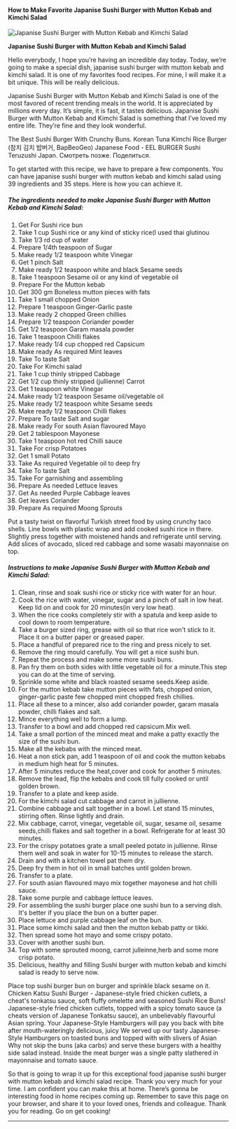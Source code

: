             

#### How to Make Favorite Japanise Sushi Burger with Mutton Kebab and Kimchi Salad

![Japanise Sushi Burger with Mutton Kebab and Kimchi Salad](https://img-global.cpcdn.com/recipes/82aaabacd8d3196c/751x532cq70/japanise-sushi-burger-with-mutton-kebab-and-kimchi-salad-recipe-main-photo.jpg)

**Japanise Sushi Burger with Mutton Kebab and Kimchi Salad**

Hello everybody, I hope you’re having an incredible day today. Today, we’re going to make a special dish, japanise sushi burger with mutton kebab and kimchi salad. It is one of my favorites food recipes. For mine, I will make it a bit unique. This will be really delicious.

Japanise Sushi Burger with Mutton Kebab and Kimchi Salad is one of the most favored of recent trending meals in the world. It is appreciated by millions every day. It’s simple, it is fast, it tastes delicious. Japanise Sushi Burger with Mutton Kebab and Kimchi Salad is something that I’ve loved my entire life. They’re fine and they look wonderful.

The Best Sushi Burger With Crunchy Buns. Korean Tuna Kimchi Rice Burger (참치 김치 밥버거, BapBeoGeo) Japanese Food - EEL BURGER Sushi Teruzushi Japan. Смотреть позже. Поделиться.

To get started with this recipe, we have to prepare a few components. You can have japanise sushi burger with mutton kebab and kimchi salad using 39 ingredients and 35 steps. Here is how you can achieve it.

##### The ingredients needed to make Japanise Sushi Burger with Mutton Kebab and Kimchi Salad:

1.  Get For Sushi rice bun
2.  Take 1 cup Sushi rice or any kind of sticky rice(I used thai glutinou
3.  Take 1/3 rd cup of water
4.  Prepare 1/4th teaspoon of Sugar
5.  Make ready 1/2 teaspoon white Vinegar
6.  Get 1 pinch Salt
7.  Make ready 1/2 teaspoon white and black Sesame seeds
8.  Take 1 teaspoon Sesame oil or any kind of vegetable oil
9.  Prepare For the Mutton kebab
10.  Get 300 gm Boneless mutton pieces with fats
11.  Take 1 small chopped Onion
12.  Prepare 1 teaspoon Ginger-Garlic paste
13.  Make ready 2 chopped Green chillies
14.  Prepare 1/2 teaspoon Coriander powder
15.  Get 1/2 teaspoon Garam masala powder
16.  Take 1 teaspoon Chilli flakes
17.  Make ready 1/4 cup chopped red Capsicum
18.  Make ready As required Mint leaves
19.  Take To taste Salt
20.  Take For Kimchi salad
21.  Take 1 cup thinly stripped Cabbage
22.  Get 1/2 cup thinly stripped (jullienne) Carrot
23.  Get 1 teaspoon white Vinegar
24.  Make ready 1/2 teaspoon Sesame oil/vegetable oil
25.  Make ready 1/2 teaspoon white Sesame seeds
26.  Make ready 1/2 teaspoon Chilli flakes
27.  Prepare To taste Salt and sugar
28.  Make ready For south Asian flavoured Mayo
29.  Get 2 tablespoon Mayonese
30.  Take 1 teaspoon hot red Chilli sauce
31.  Take For crisp Potatoes
32.  Get 1 small Potato
33.  Take As required Vegetable oil to deep fry
34.  Take To taste Salt
35.  Take For garnishing and assembling
36.  Prepare As needed Lettuce leaves
37.  Get As needed Purple Cabbage leaves
38.  Get leaves Coriander
39.  Prepare As required Moong Sprouts

Put a tasty twist on flavorful Turkish street food by using crunchy taco shells. Line bowls with plastic wrap and add cooked sushi rice in there. Slightly press together with moistened hands and refrigerate until serving. Add slices of avocado, sliced red cabbage and some wasabi mayonnaise on top.

##### Instructions to make Japanise Sushi Burger with Mutton Kebab and Kimchi Salad:

1.  Clean, rinse and soak sushi rice or sticky rice with water for an hour.
2.  Cook the rice with water, vinegar, sugar and a pinch of salt in low heat. Keep lid on and cook for 20 minutes(in very low heat).
3.  When the rice cooks completely stir with a spatula and keep aside to cool down to room temperature.
4.  Take a burger sized ring, grease with oil so that rice won't stick to it. Place it on a butter paper or greased paper.
5.  Place a handful of prepared rice to the ring and press nicely to set.
6.  Remove the ring mould carefully. You will get a nice sushi bun.
7.  Repeat the process and make some more sushi buns.
8.  Pan fry them on both sides with little vegetable oil for a minute.This step you can do at the time of serving.
9.  Sprinkle some white and black roasted sesame seeds.Keep aside.
10.  For the mutton kebab take mutton pieces with fats, chopped onion, ginger-garlic paste few chopped mint chopped fresh chillies.
11.  Place all these to a mincer, also add coriander powder, garam masala powder, chilli flakes and salt.
12.  Mince everything well to form a lump.
13.  Transfer to a bowl and add chopped red capsicum.Mix well.
14.  Take a small portion of the minced meat and make a patty exactly the size of the sushi bun.
15.  Make all the kebabs with the minced meat.
16.  Heat a non stick pan, add 1 teaspoon of oil and cook the mutton kebabs in medium high heat for 5 minutes.
17.  After 5 minutes reduce the heat,cover and cook for another 5 minutes.
18.  Remove the lead, flip the kebabs and cook till fully cooked or until golden brown.
19.  Transfer to a plate and keep aside.
20.  For the kimchi salad cut cabbage and carrot in jullienne.
21.  Combine cabbage and salt together in a bowl. Let stand 15 minutes, stirring often. Rinse lightly and drain.
22.  Mix cabbage, carrot, vinegar, vegetable oil, sugar, sesame oil, sesame seeds,chilli flakes and salt together in a bowl. Refrigerate for at least 30 minutes.
23.  For the crispy potatoes grate a small peeled potato in jullienne. Rinse them well and soak in water for 10-15 minutes to release the starch.
24.  Drain and with a kitchen towel pat them dry.
25.  Deep fry them in hot oil in small batches until golden brown.
26.  Transfer to a plate.
27.  For south asian flavoured mayo mix together mayonese and hot chilli sauce.
28.  Take some purple and cabbage lettuce leaves.
29.  For assembling the sushi burger place one sushi bun to a serving dish. It's better if you place the bun on a butter paper.
30.  Place lettuce and purple cabbage leaf on the bun.
31.  Place some kimchi salad and then the mutton kebab patty or tikki.
32.  Then spread some hot mayo and some crispy potato.
33.  Cover with another sushi bun.
34.  Top with some sprouted moong, carrot julleinne,herb and some more crisp potato.
35.  Delicious, healthy and filling Sushi burger with mutton kebab and kimchi salad is ready to serve now.

Place top sushi burger bun on burger and sprinkle black sesame on it. Chicken Katsu Sushi Burger - Japanese-style fried chicken cutlets, a cheat's tonkatsu sauce, soft fluffy omelette and seasoned Sushi Rice Buns! Japanese-style fried chicken cutlets, topped with a spicy tomato sauce (a cheats version of Japanese Tonkatsu sauce), an unbelievably flavourful Asian spring. Your Japanese-Style Hamburgers will pay you back with bite after mouth-wateringly delicious, juicy We served up our tasty Japanese-Style Hamburgers on toasted buns and topped with with slivers of Asian Why not skip the buns (aka carbs) and serve these burgers with a healthy side salad instead. Inside the meat burger was a single patty slathered in mayonnaise and tomato sauce.

So that is going to wrap it up for this exceptional food japanise sushi burger with mutton kebab and kimchi salad recipe. Thank you very much for your time. I am confident you can make this at home. There’s gonna be interesting food in home recipes coming up. Remember to save this page on your browser, and share it to your loved ones, friends and colleague. Thank you for reading. Go on get cooking!

* * *